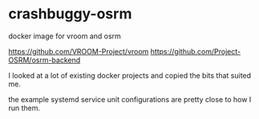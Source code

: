 # crashbuggy-osrm
docker image for vroom and osrm

https://github.com/VROOM-Project/vroom
https://github.com/Project-OSRM/osrm-backend

I looked at a lot of existing docker projects and copied the bits that
suited me. 

the example systemd service unit configurations are pretty close to
how I run them.